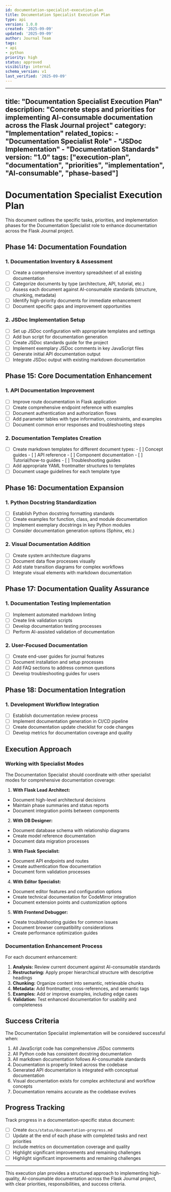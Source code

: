 ```yaml
---
id: documentation-specialist-execution-plan
title: Documentation Specialist Execution Plan
type: api
version: 1.0.0
created: '2025-09-09'
updated: '2025-09-09'
author: Journal Team
tags:
- api
- python
priority: high
status: approved
visibility: internal
schema_version: v1
last_verified: '2025-09-09'
---
```


***

title: "Documentation Specialist Execution Plan"
description: "Concrete steps and priorities for implementing AI-consumable documentation across the Flask Journal project"
category: "Implementation"
related\_topics:
\- "Documentation Specialist Role"
\- "JSDoc Implementation"
\- "Documentation Standards"
version: "1.0"
tags: \["execution-plan", "documentation", "priorities", "implementation", "AI-consumable", "phase-based"]
----------------------------------------------------------------------------------------------------------

# Documentation Specialist Execution Plan

This document outlines the specific tasks, priorities, and implementation phases for the Documentation Specialist role to enhance documentation across the Flask Journal project.

## Phase 14: Documentation Foundation

### 1. Documentation Inventory & Assessment

- [ ] Create a comprehensive inventory spreadsheet of all existing documentation
- [ ] Categorize documents by type (architecture, API, tutorial, etc.)
- [ ] Assess each document against AI-consumable standards (structure, chunking, metadata)
- [ ] Identify high-priority documents for immediate enhancement
- [ ] Document specific gaps and improvement opportunities

### 2. JSDoc Implementation Setup

- [ ] Set up JSDoc configuration with appropriate templates and settings
- [ ] Add bun script for documentation generation
- [ ] Create JSDoc standards guide for the project
- [ ] Implement exemplary JSDoc comments in key JavaScript files
- [ ] Generate initial API documentation output
- [ ] Integrate JSDoc output with existing markdown documentation

## Phase 15: Core Documentation Enhancement

### 1. API Documentation Improvement

- [ ] Improve route documentation in Flask application
- [ ] Create comprehensive endpoint reference with examples
- [ ] Document authentication and authorization flows
- [ ] Add parameter tables with type information, constraints, and examples
- [ ] Document common error responses and troubleshooting steps

### 2. Documentation Templates Creation

- [ ] Create markdown templates for different document types:
  \- \[ ] Concept guides
  \- \[ ] API reference
  \- \[ ] Component documentation
  \- \[ ] Tutorial/how-to guides
  \- \[ ] Troubleshooting guides
- [ ] Add appropriate YAML frontmatter structures to templates
- [ ] Document usage guidelines for each template type

## Phase 16: Documentation Expansion

### 1. Python Docstring Standardization

- [ ] Establish Python docstring formatting standards
- [ ] Create examples for function, class, and module documentation
- [ ] Implement exemplary docstrings in key Python modules
- [ ] Consider documentation generation options (Sphinx, etc.)

### 2. Visual Documentation Addition

- [ ] Create system architecture diagrams
- [ ] Document data flow processes visually
- [ ] Add state transition diagrams for complex workflows
- [ ] Integrate visual elements with markdown documentation

## Phase 17: Documentation Quality Assurance

### 1. Documentation Testing Implementation

- [ ] Implement automated markdown linting
- [ ] Create link validation scripts
- [ ] Develop documentation testing processes
- [ ] Perform AI-assisted validation of documentation

### 2. User-Focused Documentation

- [ ] Create end-user guides for journal features
- [ ] Document installation and setup processes
- [ ] Add FAQ sections to address common questions
- [ ] Develop troubleshooting guides for users

## Phase 18: Documentation Integration

### 1. Development Workflow Integration

- [ ] Establish documentation review process
- [ ] Implement documentation generation in CI/CD pipeline
- [ ] Create documentation update checklist for code changes
- [ ] Develop metrics for documentation coverage and quality

## Execution Approach

### Working with Specialist Modes

The Documentation Specialist should coordinate with other specialist modes for comprehensive documentation coverage:

1. **With Flask Lead Architect:**

- Document high-level architectural decisions
- Maintain phase summaries and status reports
- Document integration points between components

2. **With DB Designer:**

- Document database schema with relationship diagrams
- Create model reference documentation
- Document data migration processes

3. **With Flask Specialist:**

- Document API endpoints and routes
- Create authentication flow documentation
- Document form validation processes

4. **With Editor Specialist:**

- Document editor features and configuration options
- Create technical documentation for CodeMirror integration
- Document extension points and customization options

5. **With Frontend Debugger:**

- Create troubleshooting guides for common issues
- Document browser compatibility considerations
- Create performance optimization guides

### Documentation Enhancement Process

For each document enhancement:

1. **Analysis:** Review current document against AI-consumable standards
2. **Restructuring:** Apply proper hierarchical structure with descriptive headings
3. **Chunking:** Organize content into semantic, retrievable chunks
4. **Metadata:** Add frontmatter, cross-references, and semantic tags
5. **Examples:** Add or improve examples, including edge cases
6. **Validation:** Test enhanced documentation for usability and completeness

## Success Criteria

The Documentation Specialist implementation will be considered successful when:

1. All JavaScript code has comprehensive JSDoc comments
2. All Python code has consistent docstring documentation
3. All markdown documentation follows AI-consumable standards
4. Documentation is properly linked across the codebase
5. Generated API documentation is integrated with conceptual documentation
6. Visual documentation exists for complex architectural and workflow concepts
7. Documentation remains accurate as the codebase evolves

## Progress Tracking

Track progress in a documentation-specific status document:

- [ ] Create `docs/status/documentation-progress.md`
- [ ] Update at the end of each phase with completed tasks and next priorities
- [ ] Include metrics on documentation coverage and quality
- [ ] Highlight significant improvements and remaining challenges
- [ ] Highlight significant improvements and remaining challenges

***

This execution plan provides a structured approach to implementing high-quality, AI-consumable documentation across the Flask Journal project, with clear priorities, responsibilities, and success criteria.
